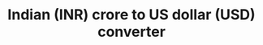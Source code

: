 ---
layout: inr-crore-usd-converter
title: Indian (INR) crore to US dollar (USD) converter
permalink: /inr-crore-usd-converter
---